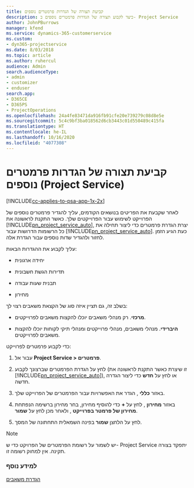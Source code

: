 ```yaml
---
title: קביעת תצורה של הגדרות פרמטרים נוספים
description: כיצד לקבוע תצורה של הגדרות פרמטרים נוספים ב- Project Service
author: JohnPBurrows
manager: kfend
ms.service: dynamics-365-customerservice
ms.custom:
- dyn365-projectservice
ms.date: 8/03/2018
ms.topic: article
ms.author: ruhercul
audience: Admin
search.audienceType:
- admin
- customizer
- enduser
search.app:
- D365CE
- D365PS
- ProjectOperations
ms.openlocfilehash: 24a4fe83471da916fb91cfe20e739279c08d8e5e
ms.sourcegitcommit: 5c4c9bf3ba018562d6cb3443c01d550489c415fa
ms.translationtype: HT
ms.contentlocale: he-IL
ms.lasthandoff: 10/16/2020
ms.locfileid: "4077308"
---
```

# <a name="configure-additional-parameter-settings-project-service"></a>קביעת תצורה של הגדרות פרמטרים נוספים (Project Service)

[!INCLUDE[cc-applies-to-psa-app-1x-2x](../includes/cc-applies-to-psa-app-1x-2x.md)]

לאחר שקבעת את הפריטים בנושאים הקודמים, עליך להגדיר פרמטרים נוספים של הפרוייקט לשימוש עבור הפרוייקטים שלך. כאשר התקנת לראשונה את [!INCLUDE[pn_project_service_auto](../includes/pn-project-service-auto.md)], יצרת הגדרת פרמטרים כדי ליצור תחילה את כל הרשומות הדרושות עבור [!INCLUDE[pn_project_service_auto](../includes/pn-project-service-auto.md)]. כעת הגיע הזמן לחזור ולהגדיר שדות נוספים עבור הגדרת אלה.  
  
 עליך לקבוע את ההגדרות הבאות:  
  
-   יחידה ארגונית  
  
-   תדירות הגשת חשבונית  
  
-   תבנית שעות עבודה  
  
-   מחירון  
 
בשלב זה, גם תציין איזה סוג של הקצאת משאבים רצוי לך:  
  
- **מרכזי**. רק מנהלי משאבים יוכלו להקצות משאבים לפרוייקטים.  
  
- **היברידי**. מנהלי משאבים, מנהלי פרוייקטים ומנהלי תיקי לקוחות יוכלו להקצות משאבים לפרוייקטים.  
  
 
כדי לקבוע פרמטרים לפרוייקט:  
  
1. עבור אל **Project Service > פרמטרים**.  
  
2. לחץ על הגדרת הפרמטרים שברצונך לקבוע (זו שיצרת כאשר התקנת לראשונה את [!INCLUDE[pn_project_service_auto](../includes/pn-project-service-auto.md)]), או לחץ על **חדש** כדי ליצור הגדרה חדשה.  
  
3. באזור **כללי** , הגדר את האפשרויות עבור הפרמטרים של הפרוייקט שלך.  
  
4. באזור **מחירון** , לחץ על **+** כדי להוסיף מחירון, בחר מחירון ברשימה הנפתחת **מחירון של פרמטר בפרוייקט** , ולאחר מכן לחץ על **שמור**.  
  
5. לחץ על הלחצן **שמור** בפינה השמאלית התחתונה של המסך.  

> [!NOTE]
> יש לשמור על רשומת הפרמטרים של הפרויקט כדי ש- Project Service יתפקד בצורה תקינה. אין למחוק רשומה זו.

### <a name="see-also"></a>למידע נוסף  
 [הגדרת משאבים](../psa/set-up-resources.md)
